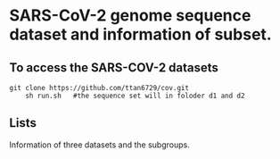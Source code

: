 # SARS-CoV-2 genome sequence dataset and information of subset.

## To access the SARS-COV-2 datasets
	git clone https://github.com/ttan6729/cov.git
        sh run.sh   #the sequence set will in foloder d1 and d2
	
## Lists
Information of three datasets and the subgroups.
 

